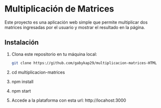 # Multiplicación de Matrices

Este proyecto es una aplicación web simple que permite multiplicar dos matrices ingresadas por el usuario y mostrar el resultado en la página.

## Instalación

1. Clona este repositorio en tu máquina local:

   ```bash
   git clone https://github.com/gabykap29/multiplicacion-matrices-HTML-CSS-JS-NODE.git

2. cd multiplicacion-matrices

3. npm install

4. npm start

5. Accede a la plataforma con esta url: http://locahost:3000
